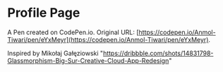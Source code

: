 # Profile Page

A Pen created on CodePen.io. Original URL: [https://codepen.io/Anmol-Tiwari/pen/eYxMeyr](https://codepen.io/Anmol-Tiwari/pen/eYxMeyr).

Inspired by Mikołaj Gałęziowski
"https://dribbble.com/shots/14831798-Glassmorphism-Big-Sur-Creative-Cloud-App-Redesign"